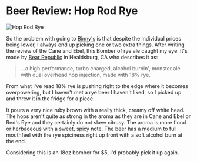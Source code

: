 Beer Review: Hop Rod Rye
========================

![Hop Rod Rye](http://www.yeastboundanddown.com/wp-content/uploads/2010/10/wpid-IMG_20101005_203808.jpg)

So the problem with going to [Binny's](http://www.binnys.com/index.cfm) is that despite the individual prices being lower, I always end up picking one or two extra things. After writing the review of the Cane and Ebel, this Bomber of rye ale caught my eye. It's made by [Bear Republic](http://bearrepublic.com/) in Healdsburg, CA who describes it as:

> …a high performance, turbo charged, alcohol burnin', monster ale with dual overhead hop injection, made with 18% rye.

From what I've read 18% rye is pushing right to the edge where it becomes overpowering, but I haven't met a rye beer I haven't liked, so I picked up and threw it in the fridge for a piece.

It pours a very nice ruby brown with a really thick, creamy off white head. The hops aren't quite as strong in the aroma as they are in Cane and Ebel or Red's Rye and they certainly do not skew citrusy. The aroma is more floral or herbaceous with a sweet, spicy note. The beer has a medium to full mouthfeel with the rye spiciness right up front with a soft alcohol burn at the end.

Considering this is an 18oz bomber for $5, I'd probably pick it up again.